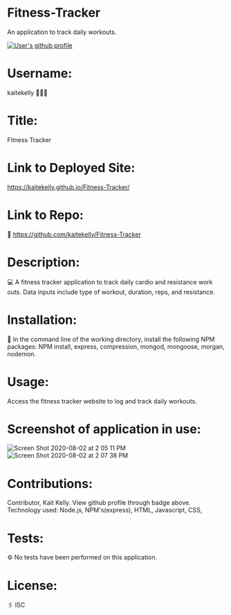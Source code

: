 # Fitness-Tracker
An application to track daily workouts.

<a href="https://github.com/kaitekelly"><img src="https://img.shields.io/badge/Github%20page-kaitekelly-1abc9c.svg" alt="User's github profile"></a>

# Username: 
kaitekelly 👩🏻‍💻

# Title:
Fitness Tracker

# Link to Deployed Site:
https://kaitekelly.github.io/Fitness-Tracker/


# Link to Repo:
🚀 https://github.com/kaitekelly/Fitness-Tracker

# Description:
💻 A fitness tracker application to track daily cardio and resistance work outs. Data inputs include type of workout, duration, reps, and resistance. 

# Installation: 
💾 In the command line of the working directory, install the following NPM packages: NPM install, express, compression, mongod, mongoose, morgan, nodemon.

# Usage: 
Access the fitness tracker website to log and track daily workouts. 



# Screenshot of application in use:
![Screen Shot 2020-08-02 at 2 05 11 PM](https://user-images.githubusercontent.com/61023907/89132539-c8c39f80-d4c9-11ea-9cfe-8cd97d3e1cbd.png)
![Screen Shot 2020-08-02 at 2 07 38 PM](https://user-images.githubusercontent.com/61023907/89132542-cd885380-d4c9-11ea-9e96-d20bc1034db4.png)



# Contributions: 
Contributor, Kait Kelly. View github profile through badge above. 
Technology used: Node.js, NPM's(express), HTML, Javascript, CSS, 

# Tests: 
⚙️ No tests have been performed on this application. 

# License: 
🖇 ISC


